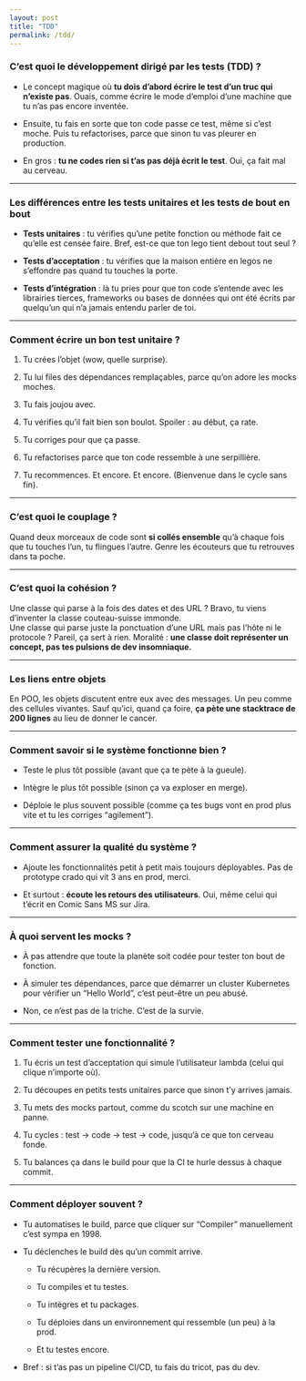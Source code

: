 ```yaml
---
layout: post
title: "TDD"
permalink: /tdd/
---
```


### C’est quoi le développement dirigé par les tests (TDD) ?

- Le concept magique où **tu dois d’abord écrire le test d’un truc qui n’existe pas**. Ouais, comme écrire le mode d’emploi d’une machine que tu n’as pas encore inventée.

- Ensuite, tu fais en sorte que ton code passe ce test, même si c’est moche. Puis tu refactorises, parce que sinon tu vas pleurer en production.

- En gros : **tu ne codes rien si t’as pas déjà écrit le test**. Oui, ça fait mal au cerveau.


---

### Les différences entre les tests unitaires et les tests de bout en bout

- **Tests unitaires** : tu vérifies qu’une petite fonction ou méthode fait ce qu’elle est censée faire. Bref, est-ce que ton lego tient debout tout seul ?

- **Tests d’acceptation** : tu vérifies que la maison entière en legos ne s’effondre pas quand tu touches la porte.

- **Tests d’intégration** : là tu pries pour que ton code s’entende avec les librairies tierces, frameworks ou bases de données qui ont été écrits par quelqu’un qui n’a jamais entendu parler de toi.


---

### Comment écrire un bon test unitaire ?

1. Tu crées l’objet (wow, quelle surprise).

2. Tu lui files des dépendances remplaçables, parce qu’on adore les mocks moches.

3. Tu fais joujou avec.

4. Tu vérifies qu’il fait bien son boulot. Spoiler : au début, ça rate.

5. Tu corriges pour que ça passe.

6. Tu refactorises parce que ton code ressemble à une serpillière.

7. Tu recommences. Et encore. Et encore. (Bienvenue dans le cycle sans fin).


---

### C’est quoi le couplage ?

Quand deux morceaux de code sont **si collés ensemble** qu’à chaque fois que tu touches l’un, tu flingues l’autre. Genre les écouteurs que tu retrouves dans ta poche.

---

### C’est quoi la cohésion ?

Une classe qui parse à la fois des dates et des URL ? Bravo, tu viens d’inventer la classe couteau-suisse immonde.  
Une classe qui parse juste la ponctuation d’une URL mais pas l’hôte ni le protocole ? Pareil, ça sert à rien. Moralité : **une classe doit représenter un concept, pas tes pulsions de dev insomniaque.**

---

### Les liens entre objets

En POO, les objets discutent entre eux avec des messages. Un peu comme des cellules vivantes. Sauf qu’ici, quand ça foire, **ça pète une stacktrace de 200 lignes** au lieu de donner le cancer.

---

### Comment savoir si le système fonctionne bien ?

- Teste le plus tôt possible (avant que ça te pète à la gueule).

- Intègre le plus tôt possible (sinon ça va exploser en merge).

- Déploie le plus souvent possible (comme ça tes bugs vont en prod plus vite et tu les corriges “agilement”).


---

### Comment assurer la qualité du système ?

- Ajoute les fonctionnalités petit à petit mais toujours déployables. Pas de prototype crado qui vit 3 ans en prod, merci.

- Et surtout : **écoute les retours des utilisateurs**. Oui, même celui qui t’écrit en Comic Sans MS sur Jira.


---

### À quoi servent les mocks ?

- À pas attendre que toute la planète soit codée pour tester ton bout de fonction.

- À simuler tes dépendances, parce que démarrer un cluster Kubernetes pour vérifier un “Hello World”, c’est peut-être un peu abusé.

- Non, ce n’est pas de la triche. C’est de la survie.


---

### Comment tester une fonctionnalité ?

1. Tu écris un test d’acceptation qui simule l’utilisateur lambda (celui qui clique n’importe où).

2. Tu découpes en petits tests unitaires parce que sinon t’y arrives jamais.

3. Tu mets des mocks partout, comme du scotch sur une machine en panne.

4. Tu cycles : test → code → test → code, jusqu’à ce que ton cerveau fonde.

5. Tu balances ça dans le build pour que la CI te hurle dessus à chaque commit.


---

### Comment déployer souvent ?

- Tu automatises le build, parce que cliquer sur “Compiler” manuellement c’est sympa en 1998.

- Tu déclenches le build dès qu’un commit arrive.

    - Tu récupères la dernière version.

    - Tu compiles et tu testes.

    - Tu intègres et tu packages.

    - Tu déploies dans un environnement qui ressemble (un peu) à la prod.

    - Et tu testes encore.

- Bref : si t’as pas un pipeline CI/CD, tu fais du tricot, pas du dev.